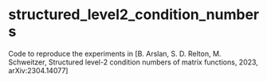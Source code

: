 # structured_level2_condition_numbers
Code to reproduce the experiments in [B. Arslan, S. D. Relton, M. Schweitzer, Structured level-2 condition numbers of matrix functions, 2023, arXiv:2304.14077]
